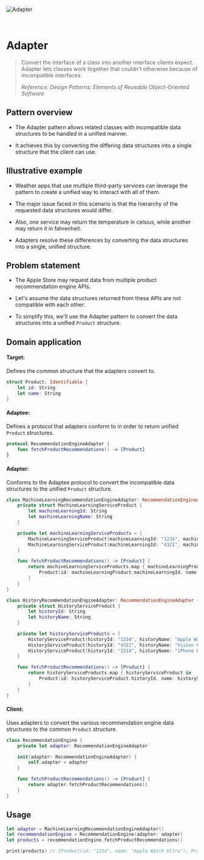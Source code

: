 ![Adapter](https://github.com/user-attachments/assets/1ade6f0e-2ca8-4821-b319-64784de1d353)

<br />

# Adapter

> Convert the interface of a class into another interface clients expect. Adapter lets classes work together that couldn't otherwise because of incompatible interfaces.
>
> _Reference: Design Patterns: Elements of Reusable Object-Oriented Software_

## Pattern overview

- The Adapter pattern allows related classes with incompatible data structures to be handled in a unified manner.

- It achieves this by converting the differing data structures into a single structure that the client can use.

## Illustrative example

- Weather apps that use multiple third-party services can leverage the pattern to create a unified way to interact with all of them.

- The major issue faced in this scenario is that the hierarchy of the requested data structures would differ.

- Also, one service may return the temperature in celsius, while another may return it in fahrenheit.

- Adapters resolve these differences by converting the data structures into a single, unified structure.

## Problem statement

- The Apple Store may request data from multiple product recommendation engine APIs.

- Let's assume the data structures returned from these APIs are not compatible with each other.

- To simplify this, we'll use the Adapter pattern to convert the data structures into a unified `Product` structure.

## Domain application

#### Target:

Defines the common structure that the adapters convert to.

```swift
struct Product: Identifiable {
    let id: String
    let name: String
}
```

#### Adaptee:

Defines a protocol that adapters conform to in order to return unified `Product` structures.

```swift
protocol RecommendationEngineAdapter {
    func fetchProductRecommendations() -> [Product]
}
```

#### Adapter:

Conforms to the Adaptee protocol to convert the incompatible data structures to the unified `Product` structure.

```swift
class MachineLearningRecommendationEngineAdapter: RecommendationEngineAdapter {
    private struct MachineLearningServiceProduct {
        let machineLearningId: String
        let machineLearningName: String
    }

    private let machineLearningServiceProducts = [
        MachineLearningServiceProduct(machineLearningId: "1234", machineLearningName: "Apple Watch Ultra"),
        MachineLearningServiceProduct(machineLearningId: "4321", machineLearningName: "Vision Pro")
    ]

    func fetchProductRecommendations() -> [Product] {
        return machineLearningServiceProducts.map { machineLearningProduct in
            Product(id: machineLearningProduct.machineLearningId, name: machineLearningProduct.machineLearningName)
        }
    }
}

class HistoryRecommendationEngineAdapter: RecommendationEngineAdapter {
    private struct HistoryServiceProduct {
        let historyId: String
        let historyName: String
    }

    private let historyServiceProducts = [
        HistoryServiceProduct(historyId: "1234", historyName: "Apple Watch Ultra"),
        HistoryServiceProduct(historyId: "4321", historyName: "Vision Pro"),
        HistoryServiceProduct(historyId: "2314", historyName: "iPhone Pro")
    ]

    func fetchProductRecommendations() -> [Product] {
        return historyServiceProducts.map { historyServiceProduct in
            Product(id: historyServiceProduct.historyId, name: historyServiceProduct.historyName)
        }
    }
}
```

#### Client:

Uses adapters to convert the various recommendation engine data structures to the common `Product` structure.

```swift
class RecommendationEngine {
    private let adapter: RecommendationEngineAdapter

    init(adapter: RecommendationEngineAdapter) {
        self.adapter = adapter
    }

    func fetchProductRecommendations() -> [Product] {
        return adapter.fetchProductRecommendations()
    }
}
```

## Usage

```swift
let adapter = MachineLearningRecommendationEngineAdapter()
let recommendationEngine = RecommendationEngine(adapter: adapter)
let products = recommendationEngine.fetchProductRecommendations()

print(products) // [Product(id: "1234", name: "Apple Watch Ultra"), Product(id: "4321", name: "Vision Pro")]
```
